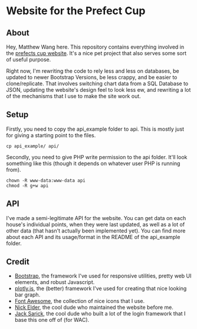 # Website for the Prefect Cup

## About
Hey, Matthew Wang here. This repository contains everything involved in the [prefects cup website](http://pc.ucc.on.ca). It's a nice pet project that also serves some sort of useful purpose.

Right now, I'm rewriting the code to rely less and less on databases, be updated to newer Bootstrap Versions, be less crappy, and be easier to clone/replicate. That involves switching chart data from a SQL Database to JSON, updating the website's design feel to look less ew, and rewriting a lot of the mechanisms that I use to make the site work out.

## Setup
Firstly, you need to copy the api_example folder to api. This is mostly just for giving a starting point to the files.
```
cp api_example/ api/
```
Secondly, you need to give PHP write permission to the api folder. It'll look something like this (though it depends on whatever user PHP is running from).
```
chown -R www-data:www-data api
chmod -R g+w api
```

## API
I've made a semi-legitimate API for the website. You can get data on each house's individual points, when they were last updated, as well as a lot of other data (that hasn't actually been implemented yet). You can find more about each API and its usage/format in the README of the api_example folder.

## Credit
* [Bootstrap](http://getbootstrap.com), the framework I've used for responsive utilities, pretty web UI elements, and robust Javascript.
* [plotly.js](https://plot.ly/javascript/), the (better) framework I've used for creating that nice looking bar graph.
* [Font Awesome](https://fortawesome.github.io), the collection of nice icons that I use.
* [Nick Elder](http://elder.ca), the cool dude who maintained the website before me.
* [Jack Sarick](http://sarick.tech), the cool dude who built a lot of the login framework that I base this one off of (for WAC).
